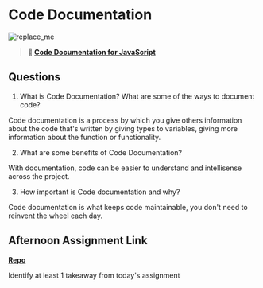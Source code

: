 # Code Documentation

![replace_me](https://codeworks.blob.core.windows.net/public/assets/img/illustrations/placeholder.svg)

> **📖 [Code Documentation for JavaScript](https://codeworksacademy.com/fs-student-guide/resources/wk7/02-JSDocs)**

## Questions

1. What is Code Documentation? What are some of the ways to document code?

Code documentation is a process by which you give others information about the code that's written by giving types to variables, giving more information about the function or functionality.

2. What are some benefits of Code Documentation?

With documentation, code can be easier to understand and intellisense across the project.

3. How important is Code documentation and why?

Code documentation is what keeps code maintainable, you don't need to reinvent the wheel each day.

## Afternoon Assignment Link

**[Repo](https://github.com/DMGCK/<ASSIGNMENT_REPO>)**

Identify at least 1 takeaway from today's assignment
